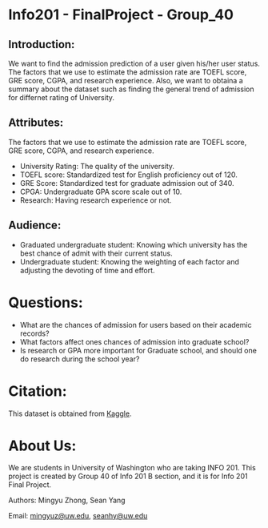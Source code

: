 # Info201 - FinalProject - Group_40

## Introduction:
We want to find the admission prediction of a user given his/her user status. The factors that we use to estimate the admission rate are TOEFL score, GRE score, CGPA, and research experience. Also, we want to obtaina a summary about the dataset such as finding the general trend of admission for differnet rating of University.

## Attributes:
The factors that we use to estimate the admission rate are TOEFL score, GRE score, CGPA, and research experience.

* University Rating: The quality of the university.
* TOEFL score: Standardized test for English proficiency out of 120.
* GRE Score: Standardized test for graduate admission out of 340.
* CPGA: Undergraduate GPA score scale out of 10.
* Research: Having research experience or not.

## Audience:
* Graduated undergraduate student: Knowing which university has the best chance of admit with their current status.
* Undergraduate student: Knowing the weighting of each factor and adjusting the devoting of time and effort.

# Questions:
* What are the chances of admission for users based on their academic records?
* What factors affect ones chances of admission into graduate school?
* Is research or GPA more important for Graduate school, and should one do research during the school year?

# Citation:
This dataset is obtained from [Kaggle](https://www.kaggle.com/mohansacharya/graduate-admissions#Admission_Predict_Ver1.1.csv).

# About Us:
We are students in University of Washington who are taking INFO 201. This project is created by Group 40 of Info 201 B section, and it is for Info 201 Final Project.

Authors: Mingyu Zhong, Sean Yang

Email: mingyuz@uw.edu, seanhy@uw.edu
